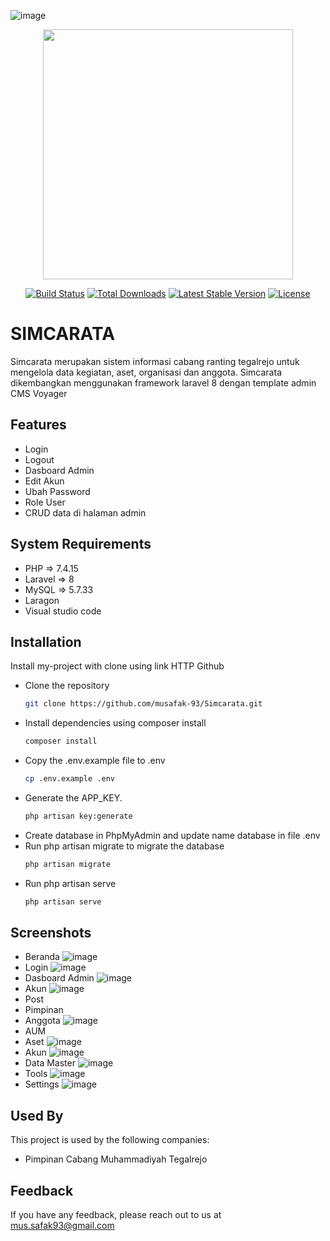 ![image](https://github.com/musafak-93/Simcarata/assets/62982123/bf4a1ed0-1b11-455f-abe4-69f695f2e4d3)<p align="center"><a href="https://laravel.com" target="_blank"><img src="https://raw.githubusercontent.com/laravel/art/master/logo-lockup/5%20SVG/2%20CMYK/1%20Full%20Color/laravel-logolockup-cmyk-red.svg" width="400"></a></p>

<p align="center">
<a href="https://travis-ci.org/laravel/framework"><img src="https://travis-ci.org/laravel/framework.svg" alt="Build Status"></a>
<a href="https://packagist.org/packages/laravel/framework"><img src="https://img.shields.io/packagist/dt/laravel/framework" alt="Total Downloads"></a>
<a href="https://packagist.org/packages/laravel/framework"><img src="https://img.shields.io/packagist/v/laravel/framework" alt="Latest Stable Version"></a>
<a href="https://packagist.org/packages/laravel/framework"><img src="https://img.shields.io/packagist/l/laravel/framework" alt="License"></a>
</p>


# SIMCARATA

Simcarata merupakan sistem informasi cabang ranting tegalrejo untuk mengelola data kegiatan, aset, organisasi dan anggota. Simcarata dikembangkan menggunakan framework laravel 8 dengan template admin CMS Voyager


## Features

- Login
- Logout
- Dasboard Admin
- Edit Akun
- Ubah Password
- Role User
- CRUD data di halaman admin


## System Requirements

- PHP => 7.4.15
- Laravel => 8
- MySQL => 5.7.33
- Laragon
- Visual studio code
## Installation

Install my-project with clone using link HTTP Github

- Clone the repository
  ```bash
  git clone https://github.com/musafak-93/Simcarata.git
  ```
- Install dependencies using composer install
  ```bash
  composer install
  ```
- Copy the .env.example file to .env
  ```bash
  cp .env.example .env
  ```
- Generate the APP_KEY.
  ```bash
  php artisan key:generate
  ```
- Create database in PhpMyAdmin and update name database in file .env
- Run php artisan migrate to migrate the database
  ```bash
  php artisan migrate
  ```
- Run php artisan serve
  ```bash
  php artisan serve
  ```

    
## Screenshots
- Beranda
  ![image](https://github.com/musafak-93/Simcarata/assets/62982123/59535c53-57c8-492c-9693-df8d29bd2eac)
- Login
  ![image](https://github.com/musafak-93/Simcarata/assets/62982123/c1e29e9a-9c68-49af-bd38-d6fb789414fa)
- Dasboard Admin
  ![image](https://github.com/musafak-93/Simcarata/assets/62982123/239897ff-83c0-49f5-9638-549495abf92f)
- Akun
  ![image](https://github.com/musafak-93/Simcarata/assets/62982123/d74b4fc8-66df-4f82-8daf-ad24e1e165fb)
- Post
- Pimpinan
- Anggota
  ![image](https://github.com/musafak-93/Simcarata/assets/62982123/8433ca39-6f18-4ed4-b521-ddd046ba807c)
- AUM
- Aset
  ![image](https://github.com/musafak-93/Simcarata/assets/62982123/58bf985a-c417-48a7-89ed-8a3a4b12425a)
- Akun
  ![image](https://github.com/musafak-93/Simcarata/assets/62982123/3a3d2339-ccdf-4cb5-bcf4-91bd14bca92b)
- Data Master
  ![image](https://github.com/musafak-93/Simcarata/assets/62982123/e2df41c3-6656-45d9-b833-a44dc06dd1e3)
- Tools
  ![image](https://github.com/musafak-93/Simcarata/assets/62982123/2d95efd9-f7e3-47ee-bc76-140759a5ed34)
- Settings
  ![image](https://github.com/musafak-93/Simcarata/assets/62982123/f0437360-66ed-4419-a630-a24a50af1d2a)

## Used By

This project is used by the following companies:

- Pimpinan Cabang Muhammadiyah Tegalrejo


## Feedback

If you have any feedback, please reach out to us at mus.safak93@gmail.com
